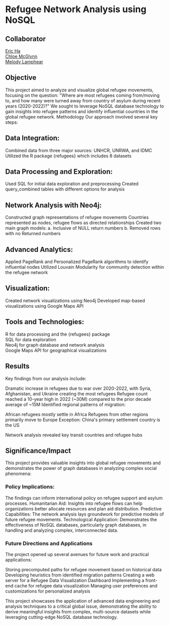 # Refugee Network Analysis using NoSQL

## Collaborator
[Eric Ha](https://github.com/awesome-eric)\
[Chloe McGlynn](https://github.com/camcglynn)\
[Melody Lamphear]()

## Objective
This project aimed to analyze and visualize global refugee movements, focusing on the question: "Where are most refugees coming from/moving to, and how many were turned away from country of asylum during recent years (2020-2022)?" We sought to leverage NoSQL database technology to gain insights into refugee patterns and identify influential countries in the global refugee network.
Methodology
Our approach involved several key steps:

## Data Integration:

Combined data from three major sources: UNHCR, UNRWA, and IDMC
Utilized the R package {refugees} which includes 8 datasets


## Data Processing and Exploration:

Used SQL for initial data exploration and preprocessing
Created query_combined tables with different options for analysis


## Network Analysis with Neo4j:

Constructed graph representations of refugee movements
Countries represented as nodes, refugee flows as directed relationships
Created two main graph models:
a. Inclusive of NULL return numbers
b. Removed rows with no Returned numbers


## Advanced Analytics:

Applied PageRank and Personalized PageRank algorithms to identify influential nodes
Utilized Louvain Modularity for community detection within the refugee network


## Visualization:

Created network visualizations using Neo4j
Developed map-based visualizations using Google Maps API



## Tools and Technologies:

R for data processing and the {refugees} package\
SQL for data exploration\
Neo4j for graph database and network analysis\
Google Maps API for geographical visualizations

## Results
Key findings from our analysis include:

Dramatic increase in refugees due to war over 2020-2022, with Syria, Afghanistan, and Ukraine creating the most refugees
Refugee count reached a 10-year high in 2022 (~30M) compared to the prior decade average of ~15M
Identified regional patterns of migration:

African refugees mostly settle in Africa
Refugees from other regions primarily move to Europe
Exception: China's primary settlement country is the US


Network analysis revealed key transit countries and refugee hubs

## Significance/Impact
This project provides valuable insights into global refugee movements and demonstrates the power of graph databases in analyzing complex social phenomena:

### Policy Implications: 
The findings can inform international policy on refugee support and asylum processes.
Humanitarian Aid: Insights into refugee flows can help organizations better allocate resources and plan aid distribution.
Predictive Capabilities: The network analysis lays groundwork for predictive models of future refugee movements.
Technological Application: Demonstrates the effectiveness of NoSQL databases, particularly graph databases, in handling and analyzing complex, interconnected data.

### Future Directions and Applications
The project opened up several avenues for future work and practical applications:

Storing precomputed paths for refugee movement based on historical data
Developing heuristics from identified migration patterns
Creating a web server for a Refugee Data Visualization Dashboard
Implementing a front-end cache for refugee data visualization
Managing user preferences and customizations for personalized analysis

This project showcases the application of advanced data engineering and analysis techniques to a critical global issue, demonstrating the ability to derive meaningful insights from complex, multi-source datasets while leveraging cutting-edge NoSQL database technology.
